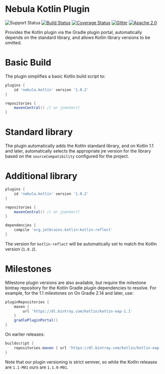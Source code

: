 # Nebula Kotlin Plugin

![Support Status](https://img.shields.io/badge/nebula-supported-brightgreen.svg)
[![Build Status](https://travis-ci.org/nebula-plugins/nebula-kotlin-plugin.svg?branch=master)](https://travis-ci.org/nebula-plugins/nebula-kotlin-plugin)
[![Coverage Status](https://coveralls.io/repos/nebula-plugins/nebula-kotlin-plugin/badge.svg?branch=master&service=github)](https://coveralls.io/github/nebula-plugins/nebula-kotlin-plugin?branch=master)
[![Gitter](https://badges.gitter.im/Join%20Chat.svg)](https://gitter.im/nebula-plugins/nebula-kotlin-plugin?utm_source=badgeutm_medium=badgeutm_campaign=pr-badge)
[![Apache 2.0](https://img.shields.io/github/license/nebula-plugins/nebula-kotlin-plugin.svg)](http://www.apache.org/licenses/LICENSE-2.0)

Provides the Kotlin plugin via the Gradle plugin portal, automatically depends on the standard library, and allows Kotlin library versions to be omitted.

# Basic Build

The plugin simplifies a basic Kotlin build script to:

```groovy
plugins {
    id 'nebula.kotlin' version '1.0.2'
} 

repositories {
    mavenCentral() // or jcenter()
}
```

# Standard library

The plugin automatically adds the Kotlin standard library, and on Kotlin 1.1 and later, automatically selects the appropriate jre version for the library based on the `sourceCompatibility` configured for the project.

# Additional library

```groovy
plugins {
    id 'nebula.kotlin' version '1.0.2'
}

repositories {
    mavenCentral() // or jcenter()
}

dependencies {
    compile 'org.jetbrains.kotlin:kotlin-reflect'
}
```

The version for `kotlin-reflect` will be automatically set to match the Kotlin version (`1.0.2`).

# Milestones

Milestone plugin versions are also available, but require the milestone bintray repository for the Kotlin Gradle plugin dependencies to resolve. For example, for the 1.1 milestones on On Gradle 2.14 and later, use:

```groovy
pluginRepositories {
    maven {
        url 'https://dl.bintray.com/kotlin/kotlin-eap-1.1'
    }
    gradlePluginPortal()
}
```

On earlier releases:

```groovy
buildscript {
    repositories.maven { url 'https://dl.bintray.com/kotlin/kotlin-eap-1.1' }
}
```

Note that our plugin versioning is strict semver, so while the Kotlin releases are `1.1-M01` ours are `1.1.0-M01`.
